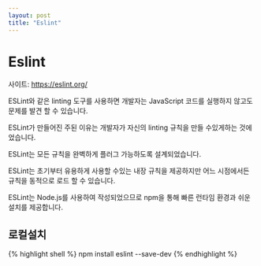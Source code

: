 ```yaml
---
layout: post
title: "Eslint"
---
```


# Eslint

사이트: https://eslint.org/

ESLint와 같은 linting 도구를 사용하면 개발자는 JavaScript 코드를 실행하지 않고도 문제를 발견 할 수 있습니다.

ESLint가 만들어진 주된 이유는 개발자가 자신의 linting 규칙을 만들 수있게하는 것에 었습니다.

ESLint는 모든 규칙을 완벽하게 플러그 가능하도록 설계되었습니다.

ESLint는 초기부터 유용하게 사용할 수있는 내장 규칙을 제공하지만 어느 시점에서든 규칙을 동적으로 로드 할 수 있습니다.


ESLint는 Node.js를 사용하여 작성되었으므로 npm을 통해 빠른 런타임 환경과 쉬운 설치를 제공합니다.

## 로컬설치

{% highlight shell %}
npm install eslint --save-dev
{% endhighlight %}

